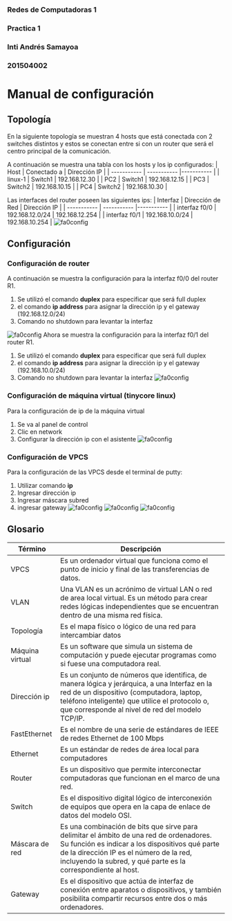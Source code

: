 
### Redes de Computadoras 1
### Practica 1 
### Inti Andrés Samayoa
### 201504002
# Manual de configuración

## Topología
En la siguiente topología se muestran 4 hosts que está conectada con 2 switches distintos y estos se conectan entre si con un router que será el centro principal de la comunicación.

A continuación se muestra una tabla con los hosts y los ip configurados:
| Host | Conectado a  | Dirección IP |
| ----------- | ----------- |----------- | 
| linux-1 | Switch1 | 192.168.12.30 |
| PC2 | Switch1 | 192.168.12.15 |
| PC3 | Switch2 | 192.168.10.15 |
| PC4 | Switch2 | 192.168.10.30 |

Las interfaces del router poseen las siguientes ips:
| Interfaz | Dirección de Red  | Dirección IP |
| ----------- | ----------- |----------- | 
| interfaz f0/0 | 192.168.12.0/24 | 192.168.12.254 |
| interfaz f0/1 | 192.168.10.0/24 | 192.168.10.254 |
![fa0config](/images/topologia.jpg)
## Configuración
### Configuración de router

A continuación se muestra la configuración para la interfaz f0/0 del router R1.  
1. Se utilizó el comando **duplex** para especificar que será full duplex
2. el comando **ip address** para asignar la dirección ip y el gateway (192.168.12.0/24)
3. Comando no shutdown para levantar la interfaz

![fa0config](/images/fe00.jpg)
Ahora se muestra la configuración para la interfaz f0/1 del router R1.  
1. Se utilizó el comando **duplex** para especificar que será full duplex
2. el comando **ip address** para asignar la dirección ip y el gateway (192.168.10.0/24)
3. Comando no shutdown para levantar la interfaz
![fa0config](/images/fe01.jpg)
### Configuración de máquina virtual (tinycore linux)
Para la configuración de ip de la máquina virtual
1. Se va al panel de control
2. Clic en network
3. Configurar la dirección ip con el asistente
![fa0config](/images/linux_config.jpg)
### Configuración de VPCS
Para la configuración de las VPCS desde el terminal de putty:
1. Utilizar comando **ip**
2. Ingresar dirección ip
3. Ingresar máscara subred
4. ingresar gateway
![fa0config](/images/pc2_config.jpg)
![fa0config](/images/pc3_config.jpg)
![fa0config](/images/pc4_config.jpg)
## Glosario
| Término | Descripción |
| ----------|------------ |
| VPCS | Es un ordenador virtual que funciona como el punto de inicio y final de las transferencias de datos. |
| VLAN | Una VLAN es un acrónimo de virtual LAN o red de area local virtual. Es un método para crear redes lógicas independientes que se encuentran dentro de una misma red física. |
| Topología | Es el mapa físico o lógico de una red para intercambiar datos |
| Máquina virtual | Es un software que simula un sistema de computación y puede ejecutar programas como si fuese una computadora real. |
| Dirección ip | Es un conjunto de números que identifica, de manera lógica y jerárquica, a una Interfaz en la red de un dispositivo (computadora, laptop, teléfono inteligente) que utilice el protocolo o, que corresponde al nivel de red del modelo TCP/IP. |
| FastEthernet | Es el nombre de una serie de estándares de IEEE de redes Ethernet de 100 Mbps |
| Ethernet | Es un estándar de redes de área local para computadores |
| Router | Es un dispositivo que permite interconectar computadoras que funcionan en el marco de una red. |
| Switch | Es el dispositivo digital lógico de interconexión de equipos que opera en la capa de enlace de datos del modelo OSI. |
| Máscara de red | Es una combinación de bits que sirve para delimitar el ámbito de una red de ordenadores.​ Su función es indicar a los dispositivos qué parte de la dirección IP es el número de la red, incluyendo la subred, y qué parte es la correspondiente al host. |
| Gateway | Es el dispositivo que actúa de interfaz de conexión entre aparatos o dispositivos, y también posibilita compartir recursos entre dos o más ordenadores.|

